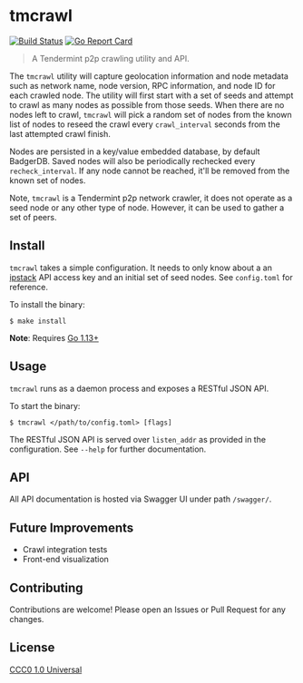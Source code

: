 # tmcrawl

[![Build Status](https://travis-ci.org/theSamPadilla/tmcrawl.svg?branch=master)](https://travis-ci.org/theSamPadilla/tmcrawl)
[![Go Report Card](https://goreportcard.com/badge/github.com/theSamPadilla/tmcrawl)](https://goreportcard.com/report/github.com/theSamPadilla/tmcrawl)

> A Tendermint p2p crawling utility and API.

The `tmcrawl` utility will capture geolocation information and node metadata such as network
name, node version, RPC information, and node ID for each crawled node. The utility
will first start with a set of seeds and attempt to crawl as many nodes as possible
from those seeds. When there are no nodes left to crawl, `tmcrawl` will pick a random
set of nodes from the known list of nodes to reseed the crawl every `crawl_interval`
seconds from the last attempted crawl finish.

Nodes are persisted in a key/value embedded database, by default BadgerDB. Saved
nodes will also be periodically rechecked every `recheck_interval`. If any node
cannot be reached, it'll be removed from the known set of nodes.

Note, `tmcrawl` is a Tendermint p2p network crawler, it does not operate as a seed
node or any other type of node. However, it can be used to gather a set of peers.

## Install

`tmcrawl` takes a simple configuration. It needs to only know about a an
[ipstack](https://ipstack.com/) API access key and an initial set of seed nodes.
See `config.toml` for reference.

To install the binary:

```shell
$ make install
```

**Note**: Requires [Go 1.13+](https://golang.org/dl/)

## Usage

`tmcrawl` runs as a daemon process and exposes a RESTful JSON API.

To start the binary:

```shell
$ tmcrawl </path/to/config.toml> [flags]
```

The RESTful JSON API is served over `listen_addr` as provided in the configuration.
See `--help` for further documentation.

## API

All API documentation is hosted via Swagger UI under path `/swagger/`.

## Future Improvements

- Crawl integration tests
- Front-end visualization

## Contributing

Contributions are welcome! Please open an Issues or Pull Request for any changes.

## License

[CCC0 1.0 Universal](https://creativecommons.org/share-your-work/public-domain/cc0/)
